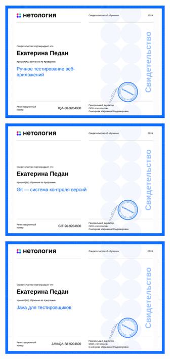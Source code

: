 ![ручное тестирование](attachments/manual-testing-certificate.jpg)

![GIT](attachments/git-certificate.jpg)

![Java](attachments/java-certificate.jpg)